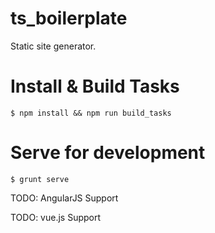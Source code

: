 ts_boilerplate
===============

Static site generator.

# Install & Build Tasks

```shell
$ npm install && npm run build_tasks
```

# Serve for development

```shell
$ grunt serve
```

TODO: AngularJS Support

TODO: vue.js Support
